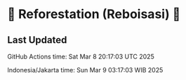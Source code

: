 
# 🌳 Reforestation (Reboisasi) 🌲

## Last Updated

GitHub Actions time: Sat Mar  8 20:17:03 UTC 2025

Indonesia/Jakarta time: Sun Mar  9 03:17:03 WIB 2025
